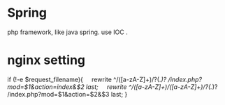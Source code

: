 # Spring
php framework, like java spring. use IOC .

# nginx setting 

if (!-e $request_filename){
    rewrite ^/([a-zA-Z]+)/?(.*)? /index.php?mod=$1&action=index&$2 last;
    rewrite ^/([a-zA-Z]+)/([a-zA-Z]+)/?(.*)? /index.php?mod=$1&action=$2&$3 last;
}
